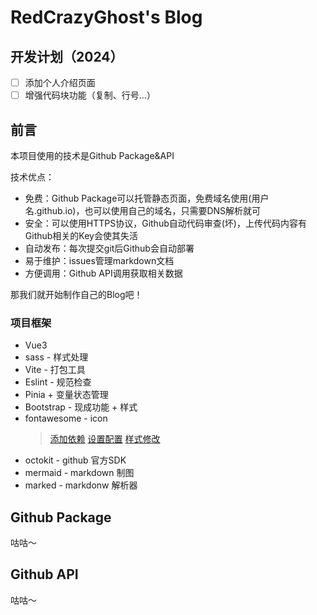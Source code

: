# RedCrazyGhost's Blog

## 开发计划（2024）
- [ ] 添加个人介绍页面
- [ ] 增强代码块功能（复制、行号...）

## 前言

本项目使用的技术是Github Package&API

技术优点：

- 免费：Github Package可以托管静态页面，免费域名使用(用户名.github.io)，也可以使用自己的域名，只需要DNS解析就可
- 安全：可以使用HTTPS协议，Github自动代码审查(坏)，上传代码内容有Github相关的Key会使其失活
- 自动发布：每次提交git后Github会自动部署
- 易于维护：issues管理markdown文档
- 方便调用：Github API调用获取相关数据

那我们就开始制作自己的Blog吧！

### 项目框架

- Vue3
- sass - 样式处理
- Vite - 打包工具
- Eslint - 规范检查
- Pinia + 变量状态管理
- Bootstrap - 现成功能 + 样式
- fontawesome - icon
  > [添加依赖](https://fontawesome.com/v6/docs/web/use-with/vue/)
  > [设置配置](https://fontawesome.com/v6/docs/web/use-with/vue/add-icons)
  > [样式修改](https://fontawesome.com/v6/docs/web/use-with/vue/style)
  >
- octokit - github 官方SDK
- mermaid - markdown 制图
- marked - markdonw 解析器

## Github Package

咕咕～

## Github API

咕咕～

